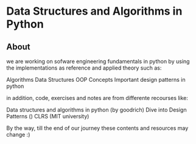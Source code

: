 # Data Structures and Algorithms in Python

## About

we are working on sofware engineering fundamentals in python by using the implementations as reference and applied theory such as: 

Algorithms
Data Structures
OOP Concepts
Important design patterns in python


in addition, code, exercises and notes are from differente recourses like:

Data structures and algorithms in python (by goodrich)
Dive into Design Patterns ()
CLRS (MIT university)


By the way, till the end of our journey these contents and resources may change :) 


